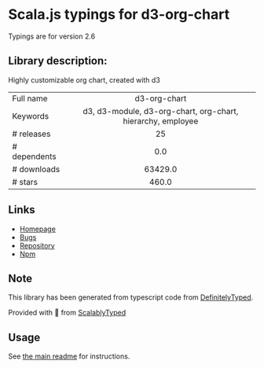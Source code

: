 
# Scala.js typings for d3-org-chart

Typings are for version 2.6

## Library description:
Highly customizable org chart, created with d3

|                    |                 |
| ------------------ | :-------------: |
| Full name          | d3-org-chart |
| Keywords           | d3, d3-module, d3-org-chart, org-chart, hierarchy, employee |
| # releases         | 25 |
| # dependents       | 0.0 |
| # downloads        | 63429.0 |
| # stars            | 460.0 |

## Links
- [Homepage](https://github.com/bumbeishvili/d3-organization-chart#readme)
- [Bugs](https://github.com/bumbeishvili/d3-organization-chart/issues)
- [Repository](https://github.com/bumbeishvili/d3-organization-chart)
- [Npm](https://www.npmjs.com/package/d3-org-chart)
    


## Note
This library has been generated from typescript code from [DefinitelyTyped](https://definitelytyped.org).

Provided with :purple_heart: from [ScalablyTyped](https://github.com/oyvindberg/ScalablyTyped)

## Usage
See [the main readme](../../readme.md) for instructions.


